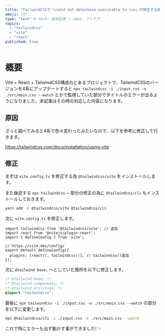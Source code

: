 ```yaml
---
title: "TailwindCSSで「could not determine executable to run」が発生する様になった"
emoji: "🚨"
type: "tech" # tech: 技術記事 / idea: アイデア
topics:
  - "tailwindcss"
  - "vite"
  - "react"
published: true
---
```

# 概要

Vite + React + TailwindCSS構成のとあるプロジェクトで、TailwindCSSのバージョンを4系にアップデートすると `npx tailwindcss -i ./input.css -o ./src/main.css --watch` とかで監視していた部分でタイトルのエラーが出るようになりました。本記事はその時の対応した内容になります。

## 原因

ざっと調べてみると4系で色々変わったみたいなので、以下を参考に修正して行きます。

https://tailwindcss.com/docs/installation/using-vite

## 修正

まずは `vite.config.ts` を修正する為  `@tailwindcss/vite` をインストールします。

また後述する `npx tailwindcss` ~ 部分の修正の為に `@tailwindcss/cli` もインストールしておきます。

```bash
yarn add -D @tailwindcss/vite @tailwindcss/cli
```

次に `vite.config.ts` を修正します。

```tsx
import tailwindcss from '@tailwindcss/vite'; // 追加
import react from '@vitejs/plugin-react';
import { defineConfig } from 'vite';

// https://vite.dev/config/
export default defineConfig({
  plugins: [react(), tailwindcss()], // tailwindcss()追加
});

```

次に `@tailwind base;` 〜としていた箇所を以下に修正します。

```css
/* @tailwind base; */
/* @tailwind components; */
/* @tailwind utilities; */
@import "tailwindcss";
```

最後に `npx tailwindcss -i ./input.css -o ./src/main.css --watch`  の部分を以下に変更します。

```bash
npx @tailwindcss/cli -i ./input.css -o ./src/main.css --watch
```

これで特にエラーも出ず動かす事ができました! ✨
